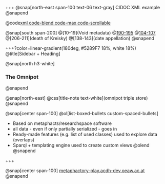 +++
@snap[north-east span-100 text-06 text-gray]
CIDOC XML example                        
@snapend

@code[xml code-blend code-max code-scrollable](data/cidoc_kreisky_9-19.xml)

@snap[south span-200]
@[10-19](Void metadata)
@[190-195](Kreisky)
@[104-107](appellation)
@[206-211](death of Kreisky)
@[138-143](date appellation)
@snapend

+++?color=linear-gradient(180deg, #5289F7 18%, white 18%)
@title[Sidebar + Heading]

@snap[north h3-white]
### The Omnipot
@snapend

@snap[north-east]
@css[title-note text-white](omnipot triple store)
@snapend

@snap[center span-100]
@ol[list-boxed-bullets custom-spaced-bullets]
- Based on metaphacts/researchspace software
- all data - even if only partially serialized - goes in
- Ready-made features (e.g. list of used classes) used to explore data (overlaps)
- Sparql + templating engine used to create custom views
@olend
@snapend

+++

@snap[center span-100]
[metaphactory-play.acdh-dev.oeaw.ac.at](http://metaphactory-play.acdh-dev.oeaw.ac.at)
@snapend

